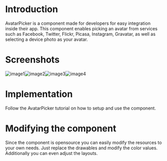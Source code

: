 Introduction
====

AvatarPicker is a component made for developers for easy integration inside their app.
This component enables picking an avatar from services such as Facebook, Twitter, Flickr, Picasa, Instagram, Gravatar, as well as 
selecting a device photo as your avatar.

Screenshots
====

![image1](https://github.com/chute/avatars-io-android/raw/master/AvatarPicker/screenshots/1.png)![image2](https://github.com/chute/avatars-io-android/raw/master/AvatarPicker/screenshots/2.png)![image3](https://github.com/chute/avatars-io-android/raw/master/AvatarPicker/screenshots/3.png)![image4](https://github.com/chute/avatars-io-android/raw/master/AvatarPicker/screenshots/4.png)

Implementation
====

Follow the AvatarPicker tutorial on how to setup and use the component.

Modifying the component
====

Since the component is opensource you can easily modify the resources to your own needs. Just replace the drawables and modify the color values. Additionally you can even adjust the layouts.